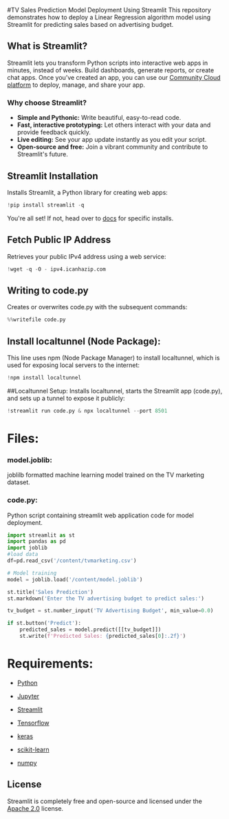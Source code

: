 #TV Sales Prediction Model Deployment Using Streamlit
This repository demonstrates how to deploy a Linear Regression algorithm model using Streamlit for predicting sales based on advertising budget.
## What is Streamlit?

Streamlit lets you transform Python scripts into interactive web apps in minutes, instead of weeks. Build dashboards, generate reports, or create chat apps. Once you’ve created an app, you can use our [Community Cloud platform](https://streamlit.io/cloud) to deploy, manage, and share your app.

### Why choose Streamlit?

- **Simple and Pythonic:** Write beautiful, easy-to-read code.
- **Fast, interactive prototyping:** Let others interact with your data and provide feedback quickly.
- **Live editing:** See your app update instantly as you edit your script.
- **Open-source and free:** Join a vibrant community and contribute to Streamlit's future.

## Streamlit Installation

Installs Streamlit, a Python library for creating web apps:

```python
!pip install streamlit -q
```

You're all set! If not, head over to [docs](https://docs.streamlit.io/get-started) for specific installs.


## Fetch Public IP Address
Retrieves your public IPv4 address using a web service:
```python
!wget -q -O - ipv4.icanhazip.com
```
## Writing to code.py
Creates or overwrites code.py with the subsequent commands:
```python
%%writefile code.py
```

## Install localtunnel (Node Package):
This line uses npm (Node Package Manager) to install localtunnel, which is used for exposing local servers to the internet:
```python
!npm install localtunnel
```
##Localtunnel Setup:
Installs localtunnel, starts the Streamlit app (code.py), and sets up a tunnel to expose it publicly:
```python
!streamlit run code.py & npx localtunnel --port 8501
```

# Files:
### model.joblib:
joblilb formatted machine learning model trained on the TV marketing dataset.

### code.py:
Python script containing streamlit web application code for model deployment.
```python
import streamlit as st
import pandas as pd
import joblib
#load data
df=pd.read_csv('/content/tvmarketing.csv')

# Model training
model = joblib.load('/content/model.joblib')

st.title('Sales Prediction')
st.markdown('Enter the TV advertising budget to predict sales:')

tv_budget = st.number_input('TV Advertising Budget', min_value=0.0)

if st.button('Predict'):
    predicted_sales = model.predict([[tv_budget]])
    st.write(f'Predicted Sales: {predicted_sales[0]:.2f}')
```
# Requirements:
- [Python](https://github.com/python)

- [Jupyter](https://github.com/jupyter)

- [Streamlit](https://github.com/streamlit)

- [Tensorflow](https://github.com/tensorflow)

- [keras](https://github.com/keras)

- [scikit-learn](https://github.com/scikit-learn)

- [numpy](https://github.com/numpy)


## License

Streamlit is completely free and open-source and licensed under the [Apache 2.0](https://www.apache.org/licenses/LICENSE-2.0) license.
